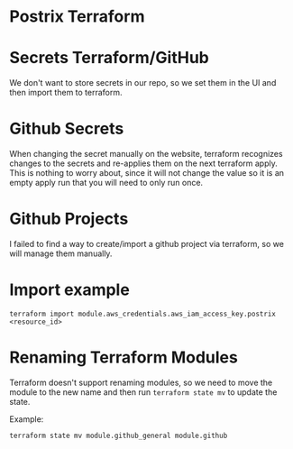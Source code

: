 # Postrix Terraform

# Secrets Terraform/GitHub

We don't want to store secrets in our repo, so we set them in the UI and then import them to terraform.

# Github Secrets

When changing the secret manually on the website, terraform recognizes changes to the secrets and re-applies them on the next terraform apply.
This is nothing to worry about, since it will not change the value so it is an empty apply run that you will need to only run once.

# Github Projects

I failed to find a way to create/import a github project via terraform, so we will manage them manually.

# Import example

```
terraform import module.aws_credentials.aws_iam_access_key.postrix <resource_id>
```

# Renaming Terraform Modules

Terraform doesn't support renaming modules, so we need to move the module to the new name and then run `terraform state mv` to update the state.

Example:
```
terraform state mv module.github_general module.github
```
